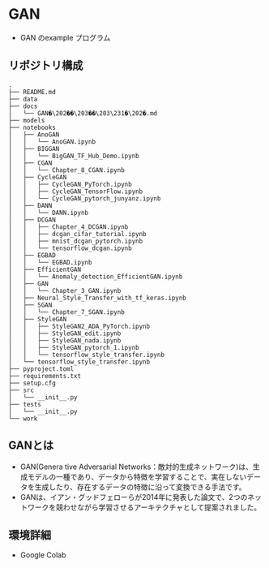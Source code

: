 # GAN

- GAN のexample プログラム

## リポジトリ構成

```
.
├── README.md
├── data
├── docs
│   └── GAN�\202��\203��\203\231�\202�.md
├── models
├── notebooks
│   ├── AnoGAN
│   │   └── AnoGAN.ipynb
│   ├── BIGGAN
│   │   └── BigGAN_TF_Hub_Demo.ipynb
│   ├── CGAN
│   │   └── Chapter_8_CGAN.ipynb
│   ├── CycleGAN
│   │   ├── CycleGAN_PyTorch.ipynb
│   │   ├── CycleGAN_TensorFlow.ipynb
│   │   └── CycleGAN_pytorch_junyanz.ipynb
│   ├── DANN
│   │   └── DANN.ipynb
│   ├── DCGAN
│   │   ├── Chapter_4_DCGAN.ipynb
│   │   ├── dcgan_cifar_tutorial.ipynb
│   │   ├── mnist_dcgan_pytorch.ipynb
│   │   └── tensorflow_dcgan.ipynb
│   ├── EGBAD
│   │   └── EGBAD.ipynb
│   ├── EfficientGAN
│   │   └── Anomaly_detection_EfficientGAN.ipynb
│   ├── GAN
│   │   └── Chapter_3_GAN.ipynb
│   ├── Neural_Style_Transfer_with_tf_keras.ipynb
│   ├── SGAN
│   │   └── Chapter_7_SGAN.ipynb
│   ├── StyleGAN
│   │   ├── StyleGAN2_ADA_PyTorch.ipynb
│   │   ├── StyleGAN_edit.ipynb
│   │   ├── StyleGAN_nada.ipynb
│   │   ├── StyleGAN_pytorch_1.ipynb
│   │   └── tensorflow_style_transfer.ipynb
│   └── tensorflow_style_transfer.ipynb
├── pyproject.toml
├── requirements.txt
├── setup.cfg
├── src
│   └── __init__.py
├── tests
│   └── __init__.py
└── work
```

## GANとは

- GAN(Genera tive Adversarial Networks：敵対的生成ネットワーク)は、生成モデルの一種であり、データから特徴を学習することで、実在しないデータを生成したり、存在するデータの特徴に沿って変換できる手法です。
- GANは、イアン・グッドフェローらが2014年に発表した論文で、2つのネットワークを競わせながら学習させるアーキテクチャとして提案されました。


## 環境詳細

- Google Colab
